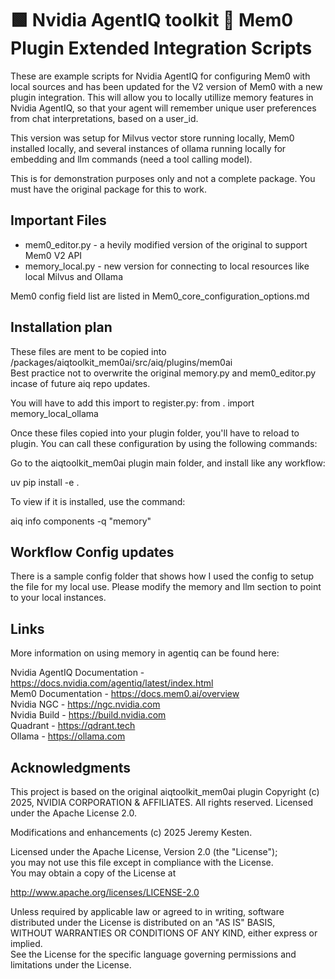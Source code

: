 # 🟩 Nvidia AgentIQ toolkit 🔌 Mem0 Plugin Extended Integration Scripts

These are example scripts for Nvidia AgentIQ for configuring Mem0 with local sources and has been updated for the V2 version of Mem0 with a new plugin integration. This will allow you to locally utillize memory features in Nvidia AgentIQ, so that your agent will remember unique user preferences from chat interpretations, based on a user_id.

This version was setup for Milvus vector store running locally, Mem0 installed locally, and several instances of ollama running locally for embedding and llm commands (need a tool calling model).

This is for demonstration purposes only and not a complete package. You must have the original package for this to work.

## Important Files

* mem0_editor.py - a hevily modified version of the original to support Mem0 V2 API
* memory_local.py - new version for connecting to local resources like local Milvus and Ollama

Mem0 config field list are listed in Mem0_core_configuration_options.md

## Installation plan

These files are ment to be copied into <aiq folder>/packages/aiqtoolkit_mem0ai/src/aiq/plugins/mem0ai  
Best practice not to overwrite the original memory.py and mem0_editor.py incase of future aiq repo updates.  

You will have to add this import to register.py: from . import memory_local_ollama  

Once these files copied into your plugin folder, you'll have to reload to plugin. You can call these configuration by using the following commands:  

Go to the aiqtoolkit_mem0ai plugin main folder, and install like any workflow:  

uv pip install -e .  

To view if it is installed, use the command:  

aiq info components -q "memory" 

## Workflow Config updates

There is a sample config folder that shows how I used the config to setup the file for my local use. Please modify the memory and llm section to point to your local instances. 

## Links

More information on using memory in agentiq can be found here:

Nvidia AgentIQ Documentation - https://docs.nvidia.com/agentiq/latest/index.html  
Mem0 Documentation - https://docs.mem0.ai/overview  
Nvidia NGC - https://ngc.nvidia.com  
Nvidia Build - https://build.nvidia.com  
Quadrant - https://qdrant.tech  
Ollama - https://ollama.com  

## Acknowledgments

This project is based on the original aiqtoolkit_mem0ai plugin Copyright (c) 2025, NVIDIA CORPORATION & AFFILIATES. All rights reserved. Licensed under the Apache License 2.0.  
  
Modifications and enhancements (c) 2025 Jeremy Kesten.  
  
Licensed under the Apache License, Version 2.0 (the "License");  
you may not use this file except in compliance with the License.  
You may obtain a copy of the License at  
  
http://www.apache.org/licenses/LICENSE-2.0  
  
Unless required by applicable law or agreed to in writing, software  
distributed under the License is distributed on an "AS IS" BASIS,  
WITHOUT WARRANTIES OR CONDITIONS OF ANY KIND, either express or implied.  
See the License for the specific language governing permissions and  
limitations under the License.  
